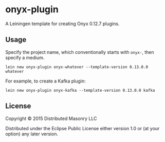 # onyx-plugin

A Leiningen template for creating Onyx 0.12.7 plugins.

## Usage

Specify the project name, which conventionally starts with `onyx-`, then specify a medium.

```
lein new onyx-plugin onyx-whatever --template-version 0.13.0.0 whatever
```

For example, to create a Kafka plugin:

```
lein new onyx-plugin onyx-kafka --template-version 0.13.0.0 kafka
```

## License

Copyright © 2015 Distributed Masonry LLC

Distributed under the Eclipse Public License either version 1.0 or (at
your option) any later version.

